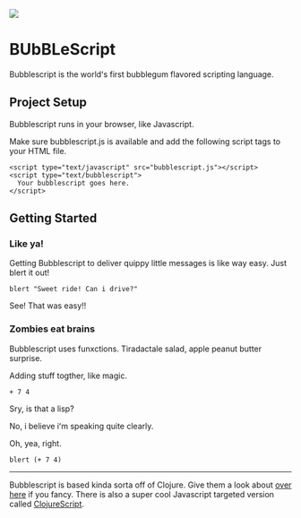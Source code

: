 ![](https://images-wixmp-ed30a86b8c4ca887773594c2.wixmp.com/f/dc5f0f9b-c291-4c8d-8aa1-9788c8781b4b/d1g7cjx-4b12e123-e944-4ac4-aa05-85c164324eee.jpg?token=eyJ0eXAiOiJKV1QiLCJhbGciOiJIUzI1NiJ9.eyJzdWIiOiJ1cm46YXBwOjdlMGQxODg5ODIyNjQzNzNhNWYwZDQxNWVhMGQyNmUwIiwiaXNzIjoidXJuOmFwcDo3ZTBkMTg4OTgyMjY0MzczYTVmMGQ0MTVlYTBkMjZlMCIsIm9iaiI6W1t7InBhdGgiOiJcL2ZcL2RjNWYwZjliLWMyOTEtNGM4ZC04YWExLTk3ODhjODc4MWI0YlwvZDFnN2NqeC00YjEyZTEyMy1lOTQ0LTRhYzQtYWEwNS04NWMxNjQzMjRlZWUuanBnIn1dXSwiYXVkIjpbInVybjpzZXJ2aWNlOmZpbGUuZG93bmxvYWQiXX0.-vWg7tLdvuQxCRjk4LNqajQHJuVq9NZkLP7LLI7x2yI)


# BUbBLeScript

Bubblescript is the worldʻs first bubblegum flavored scripting language.

## Project Setup ##

Bubblescript runs in your browser, like Javascript.

Make sure bubblescript.js is available and add the following
script tags to your HTML file.

    <script type="text/javascript" src="bubblescript.js"></script>
    <script type="text/bubblescript">
      Your bubblescript goes here.
    </script>

## Getting Started ##

### Like ya! ###

Getting Bubblescript to deliver quippy little messages is like way
easy. Just blert it out!

    blert "Sweet ride! Can i drive?"

See! That was easy!!

### Zombies eat brains ###

Bubblescript uses funxctions. Tiradactale salad, apple peanut butter surprise.

Adding stuff togther, like magic.

    + 7 4

Sry, is that a lisp?

No, i believe iʻm speaking quite clearly.

Oh, yea, right.

    blert (+ 7 4)


---

Bubblescript is based kinda sorta off of Clojure.
Give them a look about [over here][] if you fancy. There is also a super cool Javascript
targeted version called [ClojureScript][].

[over here]: http://www.clojure.org/
[ClojureScript]: http://www.clojurescript.org/
